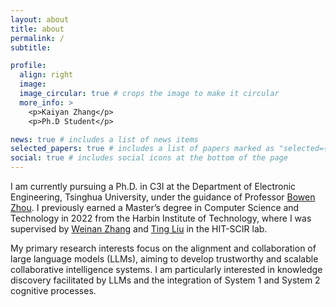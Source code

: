 ```yaml
---
layout: about
title: about
permalink: /
subtitle: 

profile:
  align: right
  image: 
  image_circular: true # crops the image to make it circular
  more_info: >
    <p>Kaiyan Zhang</p>
    <p>Ph.D Student</p>

news: true # includes a list of news items
selected_papers: true # includes a list of papers marked as "selected={true}"
social: true # includes social icons at the bottom of the page
---
```


I am currently pursuing a Ph.D. in C3I at the Department of Electronic Engineering, Tsinghua University, under the guidance of Professor [Bowen Zhou](http://c3i.ee.tsinghua.edu.cn/author/%E5%91%A8%E4%BC%AF%E6%96%87/). I previously earned a Master’s degree in Computer Science and Technology in 2022 from the Harbin Institute of Technology, where I was supervised by [Weinan Zhang](http://ir.hit.edu.cn/~wnzhang/) and [Ting Liu](https://scholar.google.com/citations?user=zyMJ1V0AAAAJ&hl=en) in the HIT-SCIR lab.

My primary research interests focus on the alignment and collaboration of large language models (LLMs), aiming to develop trustworthy and scalable collaborative intelligence systems. I am particularly interested in knowledge discovery facilitated by LLMs and the integration of System 1 and System 2 cognitive processes.
